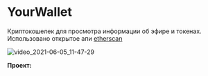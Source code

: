 # YourWallet

Криптокошелек для просмотра информации об эфире и токенах. Использовано открытое апи [etherscan](https://github.com/EverexIO/Ethplorer/wiki/ethplorer-api)

![video_2021-06-05_11-47-29](https://user-images.githubusercontent.com/56442323/122763178-b51e5480-d2a6-11eb-94c6-91f00857b94f.gif)


**Проект:**

